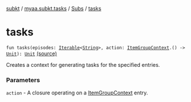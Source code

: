 [subkt](../../index.md) / [myaa.subkt.tasks](../index.md) / [Subs](index.md) / [tasks](./tasks.md)

# tasks

`fun tasks(episodes: `[`Iterable`](https://kotlinlang.org/api/latest/jvm/stdlib/kotlin.collections/-iterable/index.html)`<`[`String`](https://kotlinlang.org/api/latest/jvm/stdlib/kotlin/-string/index.html)`>, action: `[`ItemGroupContext`](../-item-group-context/index.md)`.() -> `[`Unit`](https://kotlinlang.org/api/latest/jvm/stdlib/kotlin/-unit/index.html)`): `[`Unit`](https://kotlinlang.org/api/latest/jvm/stdlib/kotlin/-unit/index.html) [(source)](https://github.com/Myaamori/SubKt/blob/master/src/main/kotlin/myaa/subkt/tasks/plugin.kt#L386)

Creates a context for generating tasks for the specified entries.

### Parameters

`action` - A closure operating on a [ItemGroupContext](../-item-group-context/index.md) entry.